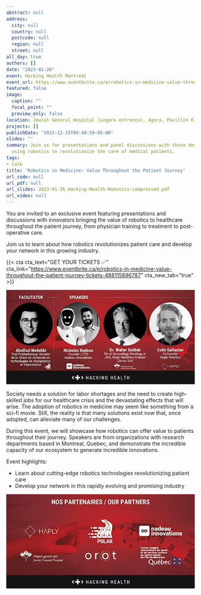 ```yaml
---
abstract: null
address:
  city: null
  country: null
  postcode: null
  region: null
  street: null
all_day: true
authors: []
date: "2023-01-26"
event: Hacking Health Montreal
event_url: https://www.eventbrite.ca/e/robotics-in-medicine-value-throughout-the-patient-journey-tickets-488115896787
featured: false
image:
  caption: ""
  focal_point: ""
  preview_only: false
location: Jewish General Hospital (Legare entrance), Agora, Pavillon K
projects: []
publishDate: "2022-12-15T09:48:59-05:00"
slides: ""
summary: Join us for presentations and panel discussions with those developing and
  using robotics to revolutionize the care of medical patients.
tags:
- talk
title: 'Robotics in Medicine: Value Throughout the Patient Journey'
url_code: null
url_pdf: null
url_slides: 2023-01-26_Hacking-Health-Robotics-compressed.pdf
url_video: null
---
```


You are invited to an exclusive event featuring presentations and discussions with innovators bringing the value of robotics to healthcare throughout the patient journey, from physician training to treatment to post-operative care.

Join us to learn about how robotics revolutionizes patient care and develop your network in this growing industry.

{{< cta cta_text="GET YOUR TICKETS ✅" cta_link="https://www.eventbrite.ca/e/robotics-in-medicine-value-throughout-the-patient-journey-tickets-488115896787" cta_new_tab="true" >}}

![Speakers](speakers.jpg)

Society needs a solution for labor shortages and the need to create high-skilled jobs for our healthcare crisis and the devastating effects that will arise. The adoption of robotics in medicine may seem like something from a sci-fi movie. Still, the reality is that many solutions exist now that, once adopted, can alleviate many of our challenges.

During this event, we will showcase how robotics can offer value to patients throughout their journey. Speakers are from organizations with research departments based in Montreal, Quebec, and demonstrate the incredible capacity of our ecosystem to generate incredible innovations.

Event highlights:

- Learn about cutting-edge robotics technologies revolutionizing patient care
- Develop your network in this rapidly evolving and promising industry

![Presentation partners.](partners.jpg)
